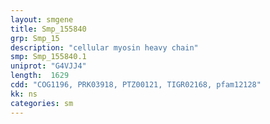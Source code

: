 ```yaml
---
layout: smgene
title: Smp_155840
grp: Smp_15
description: "cellular myosin heavy chain"
smp: Smp_155840.1
uniprot: "G4VJJ4"
length:  1629
cdd: "COG1196, PRK03918, PTZ00121, TIGR02168, pfam12128"
kk: ns
categories: sm
---
```

